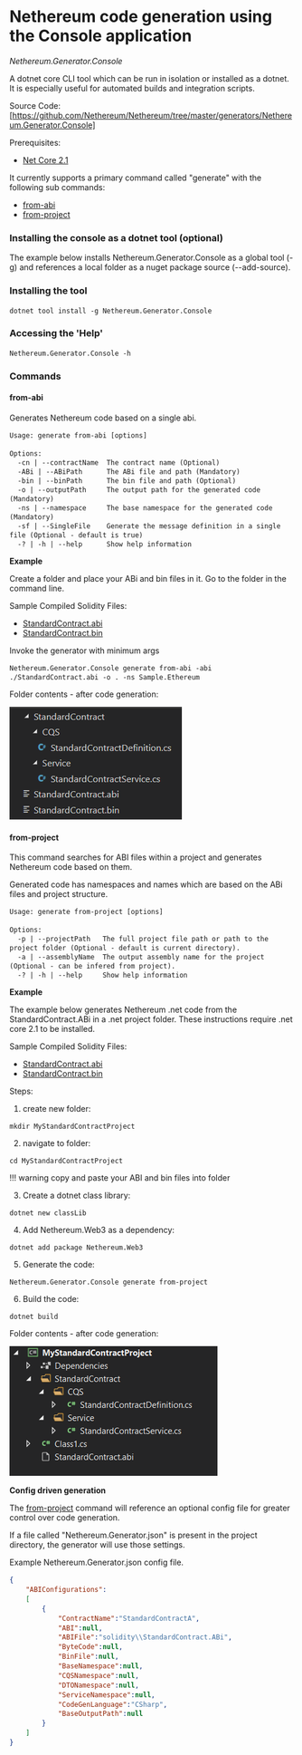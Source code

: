 # Nethereum code generation using the Console application

*Nethereum.Generator.Console*

A dotnet core CLI tool which can be run in isolation or installed as a dotnet. It is especially useful for automated builds and integration scripts.

Source Code: [https://github.com/Nethereum/Nethereum/tree/master/generators/Nethereum.Generator.Console]

Prerequisites:

* [Net Core 2.1](https://www.microsoft.com/net/download)

It currently supports a primary command called "generate" with the following sub commands:

* [from-abi](#from-abi)
* [from-project](#from-project)

### Installing the console as a dotnet tool (optional)

The example below installs Nethereum.Generator.Console as a global tool (-g) and references a local folder as a nuget package source (--add-source).

### Installing the tool 

```
dotnet tool install -g Nethereum.Generator.Console
```

### Accessing the 'Help'

```
Nethereum.Generator.Console -h
```

### Commands

#### from-abi

Generates Nethereum code based on a single abi.

```
Usage: generate from-abi [options]

Options:
  -cn | --contractName  The contract name (Optional)
  -ABi | --ABiPath      The ABi file and path (Mandatory)
  -bin | --binPath      The bin file and path (Optional)
  -o | --outputPath     The output path for the generated code (Mandatory)
  -ns | --namespace     The base namespace for the generated code (Mandatory)
  -sf | --SingleFile    Generate the message definition in a single file (Optional - default is true)
  -? | -h | --help      Show help information
```

**Example**

Create a folder and place your ABi and bin files in it. Go to the folder in the command line.

Sample Compiled Solidity Files:

* [StandardContract.abi](https://github.com/Nethereum/Nethereum/tree/master/generators/Nethereum.Generator.Console/sample/StandardContract.abi)
* [StandardContract.bin](https://github.com/Nethereum/Nethereum/tree/master/generators/Nethereum.Generator.Console/sample/StandardContract.bin)

Invoke the generator with minimum args
```
Nethereum.Generator.Console generate from-abi -abi ./StandardContract.abi -o . -ns Sample.Ethereum
```

Folder contents - after code generation:

![Folder Contents - after code generation](screenshots/from-abi-folder-contents-after.PNG)

#### from-project

This command searches for ABI files within a project and generates Nethereum code based on them.

Generated code has namespaces and names which are based on the ABi files and project structure.

```
Usage: generate from-project [options]

Options:
  -p | --projectPath   The full project file path or path to the project folder (Optional - default is current directory).
  -a | --assemblyName  The output assembly name for the project (Optional - can be infered from project).
  -? | -h | --help     Show help information
```

**Example**

The example below generates Nethereum .net code from the StandardContract.ABi in a .net project folder.
These instructions require .net core 2.1 to be installed.

Sample Compiled Solidity Files:

* [StandardContract.abi](https://github.com/Nethereum/Nethereum/tree/master/generators/Nethereum.Generator.Console/sample/StandardContract.abi)
* [StandardContract.bin](https://github.com/Nethereum/Nethereum/tree/master/generators/Nethereum.Generator.Console/sample/StandardContract.bin)

Steps:
1. create new folder:
``` 
mkdir MyStandardContractProject 
```
2. navigate to folder: 
``` 
cd MyStandardContractProject 
```
!!! warning
    copy and paste your ABI and bin files into folder
     
3. Create a dotnet class library: 

``` 
dotnet new classLib 
```
4. Add Nethereum.Web3 as a dependency: 
```
dotnet add package Nethereum.Web3
```
5. Generate the code: 
```
Nethereum.Generator.Console generate from-project
```
6. Build the code: 
``` 
dotnet build 
```

Folder contents - after code generation:

![Folder Contents - after code generation](screenshots/from-project-folder-contents-after-0.PNG)

**Config driven generation**

The [from-project](#from-project) command will reference an optional config file for greater control over code generation.

If a file called "Nethereum.Generator.json" is present in the project directory, the generator will use those settings.

Example Nethereum.Generator.json config file.
``` json
{
	"ABIConfigurations":
	[
		{
			"ContractName":"StandardContractA",
			"ABI":null,
			"ABIFile":"solidity\\StandardContract.ABi",
			"ByteCode":null,
			"BinFile":null,
			"BaseNamespace":null,
			"CQSNamespace":null,
			"DTONamespace":null,
			"ServiceNamespace":null,
			"CodeGenLanguage":"CSharp",
			"BaseOutputPath":null
		}
	]
}
```

